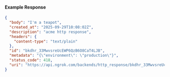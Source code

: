 <!-- Code generated for API Clients. DO NOT EDIT. -->

#### Example Response

```json
{
  "body": "I'm a teapot",
  "created_at": "2025-09-29T10:08:02Z",
  "description": "acme http response",
  "headers": {
    "content-type": "text/plain"
  },
  "id": "bkdhr_33MwvsreUcEWP6QzB6O8CaT4LJB",
  "metadata": "{\"environment\": \"production\"}",
  "status_code": 418,
  "uri": "https://api.ngrok.com/backends/http_response/bkdhr_33MwvsreUcEWP6QzB6O8CaT4LJB"
}
```
